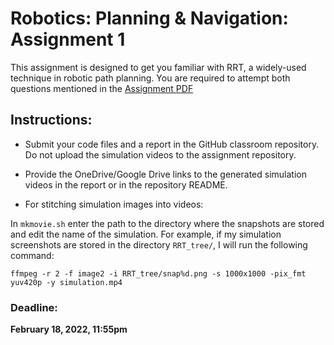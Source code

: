 # Robotics: Planning & Navigation: Assignment 1 

This assignment is designed to get you familiar with RRT, a widely-used technique in robotic path planning. You are required to attempt both questions mentioned in the [Assignment PDF](/Assignment1.pdf)

## Instructions:

* Submit your code files and a report in the GitHub classroom repository. Do not upload the simulation videos to the assignment repository.

* Provide the OneDrive/Google Drive links to the generated simulation videos in the report or in the repository README.

* For stitching simulation images into videos:

In `mkmovie.sh` enter the path to the directory where the snapshots are stored and edit the name of the simulation. For example, if my simulation screenshots are stored in the directory `RRT_tree/`, I will run the following command:

`ffmpeg -r 2 -f image2 -i RRT_tree/snap%d.png -s 1000x1000 -pix_fmt yuv420p -y simulation.mp4`


### Deadline: 

**February 18, 2022, 11:55pm**
